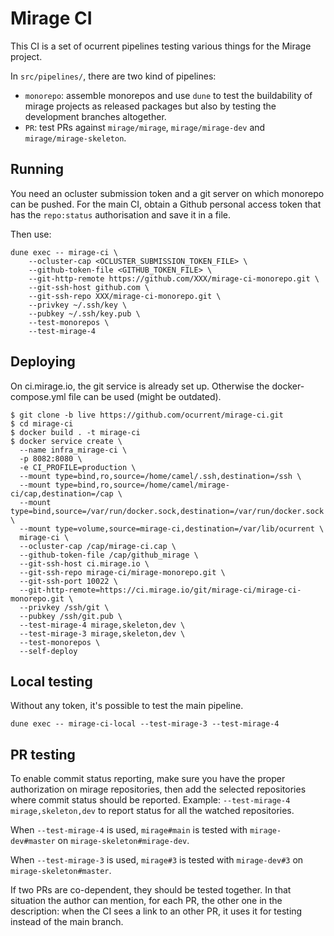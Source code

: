 # Mirage CI

This CI is a set of ocurrent pipelines testing various things for the Mirage project.

In `src/pipelines/`, there are two kind of pipelines:

- `monorepo`: assemble monorepos and use `dune` to test the buildability of mirage projects as 
  released packages but also by testing the development branches altogether.
- `PR`: test PRs against `mirage/mirage`, `mirage/mirage-dev` and `mirage/mirage-skeleton`. 

## Running

You need an ocluster submission token and a git server on which monorepo can be pushed. 
For the main CI, obtain a Github personal access token that has the `repo:status` authorisation and save it in a file. 

Then use:
```
dune exec -- mirage-ci \
    --ocluster-cap <OCLUSTER_SUBMISSION_TOKEN_FILE> \
    --github-token-file <GITHUB_TOKEN_FILE> \
    --git-http-remote https://github.com/XXX/mirage-ci-monorepo.git \
    --git-ssh-host github.com \
    --git-ssh-repo XXX/mirage-ci-monorepo.git \
    --privkey ~/.ssh/key \
    --pubkey ~/.ssh/key.pub \
    --test-monorepos \
    --test-mirage-4
```

## Deploying

On ci.mirage.io, the git service is already set up. Otherwise the docker-compose.yml file can be used (might be outdated).

```
$ git clone -b live https://github.com/ocurrent/mirage-ci.git
$ cd mirage-ci
$ docker build . -t mirage-ci
$ docker service create \
  --name infra_mirage-ci \
  -p 8082:8080 \
  -e CI_PROFILE=production \
  --mount type=bind,ro,source=/home/camel/.ssh,destination=/ssh \
  --mount type=bind,ro,source=/home/camel/mirage-ci/cap,destination=/cap \
  --mount type=bind,source=/var/run/docker.sock,destination=/var/run/docker.sock \
  --mount type=volume,source=mirage-ci,destination=/var/lib/ocurrent \
  mirage-ci \
  --ocluster-cap /cap/mirage-ci.cap \
  --github-token-file /cap/github_mirage \
  --git-ssh-host ci.mirage.io \
  --git-ssh-repo mirage-ci/mirage-monorepo.git \
  --git-ssh-port 10022 \
  --git-http-remote=https://ci.mirage.io/git/mirage-ci/mirage-ci-monorepo.git \
  --privkey /ssh/git \
  --pubkey /ssh/git.pub \
  --test-mirage-4 mirage,skeleton,dev \
  --test-mirage-3 mirage,skeleton,dev \
  --test-monorepos \
  --self-deploy
```

## Local testing

Without any token, it's possible to test the main pipeline.
```
dune exec -- mirage-ci-local --test-mirage-3 --test-mirage-4
```

## PR testing

To enable commit status reporting, make sure you have the proper authorization on mirage repositories, 
then add the selected repositories where commit status should be reported. Example: `--test-mirage-4 mirage,skeleton,dev` 
to report status for all the watched repositories.

When `--test-mirage-4` is used, `mirage#main` is tested with `mirage-dev#master` on `mirage-skeleton#mirage-dev`.

When `--test-mirage-3` is used, `mirage#3` is tested with `mirage-dev#3` on `mirage-skeleton#master`.

If two PRs are co-dependent, they should be tested together. In that situation the author can mention, for each PR, the other one
in the description: when the CI sees a link to an other PR, it uses it for testing instead of the main branch.  

